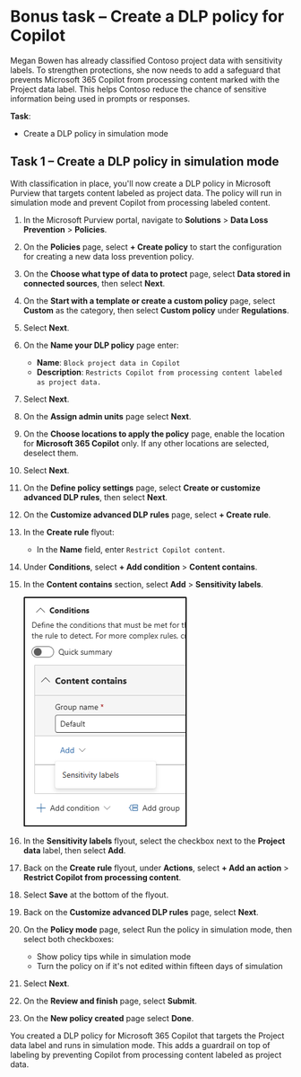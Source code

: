 # Bonus task – Create a DLP policy for Copilot

Megan Bowen has already classified Contoso project data with sensitivity labels. To strengthen protections, she now needs to add a safeguard that prevents Microsoft 365 Copilot from processing content marked with the Project data label. This helps Contoso reduce the chance of sensitive information being used in prompts or responses.

**Task**:

- Create a DLP policy in simulation mode

## Task 1 – Create a DLP policy in simulation mode

With classification in place, you'll now create a DLP policy in Microsoft Purview that targets content labeled as project data. The policy will run in simulation mode and prevent Copilot from processing labeled content.

1. In the Microsoft Purview portal, navigate to **Solutions** > **Data Loss Prevention** > **Policies**.

1. On the **Policies** page, select **+ Create policy** to start the configuration for creating a new data loss prevention policy.

1. On the **Choose what type of data to protect** page, select **Data stored in connected sources**, then select **Next**.

1. On the **Start with a template or create a custom policy** page, select **Custom** as the category, then select **Custom policy** under **Regulations**.

1. Select **Next**.

1. On the **Name your DLP policy** page enter:

   - **Name**: `Block project data in Copilot`
   - **Description**: `Restricts Copilot from processing content labeled as project data.`

1. Select **Next**.

1. On the **Assign admin units** page select **Next**.

1. On the **Choose locations to apply the policy** page, enable the location for **Microsoft 365 Copilot** only. If any other locations are selected, deselect them.

1. Select **Next**.

1. On the **Define policy settings** page, select **Create or customize advanced DLP rules**, then select **Next**.

1. On the **Customize advanced DLP rules** page, select **+ Create rule**.

1. In the **Create rule** flyout:

   - In the **Name** field, enter `Restrict Copilot content`.

1. Under **Conditions**, select **+ Add condition** > **Content contains**.

1. In the **Content contains** section, select **Add** > **Sensitivity labels**.

   ![Screenshot of the Conditions pane in Microsoft Purview with Content contains selected and the Add menu showing Sensitivity labels.](./media/dlp-condition-sensitivity-label.png)

1. In the **Sensitivity labels** flyout, select the checkbox next to the **Project data** label, then select **Add**.

1. Back on the **Create rule** flyout, under **Actions**, select **+ Add an action** > **Restrict Copilot from processing content**.

1. Select **Save** at the bottom of the flyout.

1. Back on the **Customize advanced DLP rules** page, select **Next**.

1. On the **Policy mode** page, select Run the policy in simulation mode, then select both checkboxes:

   - Show policy tips while in simulation mode
   - Turn the policy on if it's not edited within fifteen days of simulation

1. Select **Next**.

1. On the **Review and finish** page, select **Submit**.

1. On the **New policy created** page select **Done**.

You created a DLP policy for Microsoft 365 Copilot that targets the Project data label and runs in simulation mode. This adds a guardrail on top of labeling by preventing Copilot from processing content labeled as project data.
